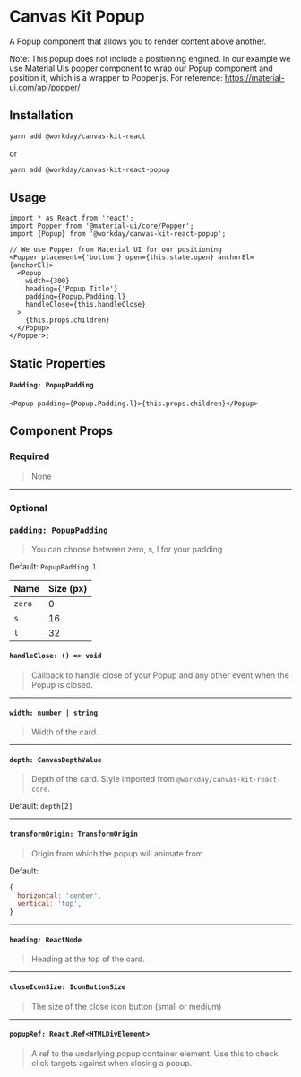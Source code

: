# Canvas Kit Popup

A Popup component that allows you to render content above another.

Note: This popup does not include a positioning engined. In our example we use Material UIs popper
component to wrap our Popup component and position it, which is a wrapper to Popper.js. For
reference: https://material-ui.com/api/popper/

## Installation

```sh
yarn add @workday/canvas-kit-react
```

or

```sh
yarn add @workday/canvas-kit-react-popup
```

## Usage

```tsx
import * as React from 'react';
import Popper from '@material-ui/core/Popper';
import {Popup} from '@workday/canvas-kit-react-popup';

// We use Popper from Material UI for our positioning
<Popper placement={'bottom'} open={this.state.open} anchorEl={anchorEl}>
  <Popup
    width={300}
    heading={'Popup Title'}
    padding={Popup.Padding.l}
    handleClose={this.handleClose}
  >
    {this.props.children}
  </Popup>
</Popper>;
```

## Static Properties

#### `Padding: PopupPadding`

```tsx
<Popup padding={Popup.Padding.l}>{this.props.children}</Popup>
```

## Component Props

### Required

> None

---

### Optional

### `padding: PopupPadding`

> You can choose between zero, s, l for your padding

Default: `PopupPadding.l`

| Name   | Size (px) |
| ------ | --------- |
| `zero` | 0         |
| `s`    | 16        |
| `l`    | 32        |

#### `handleClose: () => void`

> Callback to handle close of your Popup and any other event when the Popup is closed.

---

#### `width: number | string`

> Width of the card.

---

#### `depth: CanvasDepthValue`

> Depth of the card. Style imported from `@workday/canvas-kit-react-core`.

Default: `depth[2]`

---

#### `transformOrigin: TransformOrigin`

> Origin from which the popup will animate from

Default:

```js
{
  horizontal: 'center',
  vertical: 'top',
}
```

---

#### `heading: ReactNode`

> Heading at the top of the card.

---

#### `closeIconSize: IconButtonSize`

> The size of the close icon button (small or medium)

---

#### `popupRef: React.Ref<HTMLDivElement>`

> A ref to the underlying popup container element. Use this to check click targets against when
> closing a popup.
